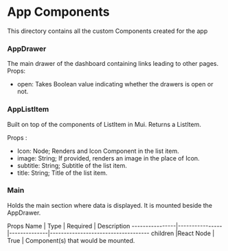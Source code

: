 # App Components
This directory contains all the custom Components created for the app

### AppDrawer
The main drawer of the dashboard containing links leading to other pages.
Props:
* open: Takes Boolean value indicating whether the drawers is open or not.


### AppListItem
Built on top of the components of ListItem in Mui. Returns a ListItem.
        
Props : 
* Icon: Node; Renders and Icon Component in the list item.
* image: String; If provided, renders an image in the place of Icon.
* subtitle: String; Subtitle of the list item.
* title: String; Title of the list item.

### Main
Holds the main section where data is displayed. It is mounted beside the AppDrawer.

Props
Name            | Type           | Required     | Description
----------------|----------------|--------------|------------------------------------
children        |React Node      | True         | Component(s) that would be mounted.    
